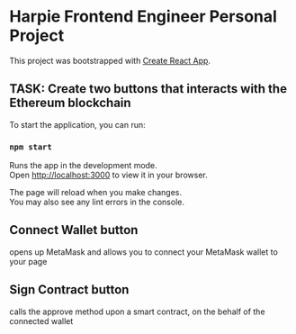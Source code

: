 # Harpie Frontend Engineer Personal Project

This project was bootstrapped with [Create React App](https://github.com/facebook/create-react-app).

## TASK: Create two buttons that interacts with the Ethereum blockchain

To start the application, you can run:

### `npm start`

Runs the app in the development mode.\
Open [http://localhost:3000](http://localhost:3000) to view it in your browser.

The page will reload when you make changes.\
You may also see any lint errors in the console.

## Connect Wallet button

opens up MetaMask and allows you to connect your MetaMask wallet to your page

## Sign Contract button

calls the approve method upon a smart contract, on the behalf of the connected wallet